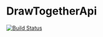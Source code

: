 # DrawTogetherApi
[![Build Status](https://travis-ci.com/BlackMania/DrawTogetherApi.svg?branch=master)](https://travis-ci.com/BlackMania/DrawTogetherApi)
